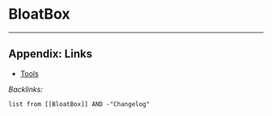 # BloatBox

---

## Appendix: Links

* [Tools](../Tools.md)

*Backlinks:*

````dataview
list from [[BloatBox]] AND -"Changelog"
````

